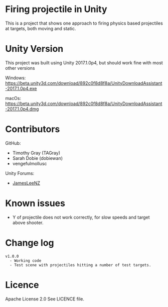 # Firing projectile in Unity
This is a project that shows one approach to firing physics based projectiles at targets,
both moving and static.

# Unity Version
This project was built using Unity 2017.1.0p4, but should work fine with most other versions

Windows: https://beta.unity3d.com/download/892c0f8d8f8a/UnityDownloadAssistant-2017.1.0p4.exe

macOs: https://beta.unity3d.com/download/892c0f8d8f8a/UnityDownloadAssistant-2017.1.0p4.dmg

# Contributors

GitHub:
* Timothy Gray (TAGray)
* Sarah Dobie (dobiewan)
* vengefulmollusc

Unity Forums:
* [JamesLeeNZ](https://forum.unity3d.com/threads/projectile-trajectory-accounting-for-gravity-velocity-mass-distance.425560/#post-2750631)


# Known issues
* Y of projectile does not work correctly, for slow speeds and target above shooter.

# Change log
```
v1.0.0
  - Working code
  - Test scene with projectiles hitting a number of test targets.
```

# Licence
Apache License 2.0
See LICENCE file.